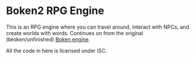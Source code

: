 # Boken2 RPG Engine
This is an RPG engine where you can travel around, interact with NPCs, and create worlds with words. Continues on from the original (b**r**oken/unfinished) [Boken engine](https://github.com/DanielOaks/boken-rpg).

All the code in here is licensed under ISC.